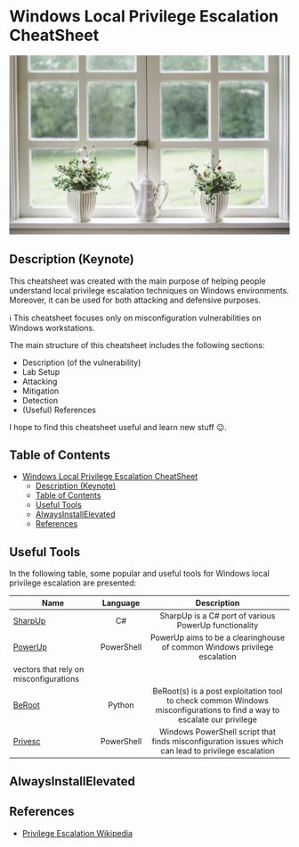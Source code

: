 # Windows Local Privilege Escalation CheatSheet
<p align="center">
  <img src="/Pictures/Windows-Funny.jpg">
</p>

## Description (Keynote)

This cheatsheet was created with the main purpose of helping people understand local privilege escalation techniques on Windows environments. Moreover, it can be used for both attacking and defensive purposes.

:information_source: This cheatsheet focuses only on misconfiguration vulnerabilities on Windows workstations.

The main structure of this cheatsheet includes the following sections:

- Description (of the vulnerability)
- Lab Setup
- Attacking
- Mitigation
- Detection
- (Useful) References

I hope to find this cheatsheet useful and learn new stuff 😉.

## Table of Contents

- [Windows Local Privilege Escalation CheatSheet](#windows-local-privilege-escalation-cheatsheet)
  - [Description (Keynote)](#description-keynote)
  - [Table of Contents](#table-of-contents)
  - [Useful Tools](#useful-tools)
  - [AlwaysInstallElevated](#alwaysinstallelevated)
  - [References](#references)

## Useful Tools

In the following table, some popular and useful tools for Windows local privilege escalation are presented:

| Name | Language | Description |
| ---- |:-----------:|:-----------:|
| [SharpUp](https://github.com/GhostPack/SharpUp) | C# | SharpUp is a C# port of various PowerUp functionality |
| [PowerUp](https://github.com/PowerShellMafia/PowerSploit/blob/master/Privesc/PowerUp.ps1) | PowerShell | PowerUp aims to be a clearinghouse of common Windows privilege escalation
vectors that rely on misconfigurations |
| [BeRoot](https://github.com/AlessandroZ/BeRoot) | Python | BeRoot(s) is a post exploitation tool to check common Windows misconfigurations to find a way to escalate our privilege |
| [Privesc](https://github.com/enjoiz/Privesc) | PowerShell | Windows PowerShell script that finds misconfiguration issues which can lead to privilege escalation |

## AlwaysInstallElevated

## References

- [Privilege Escalation Wikipedia](https://en.wikipedia.org/wiki/Privilege_escalation)